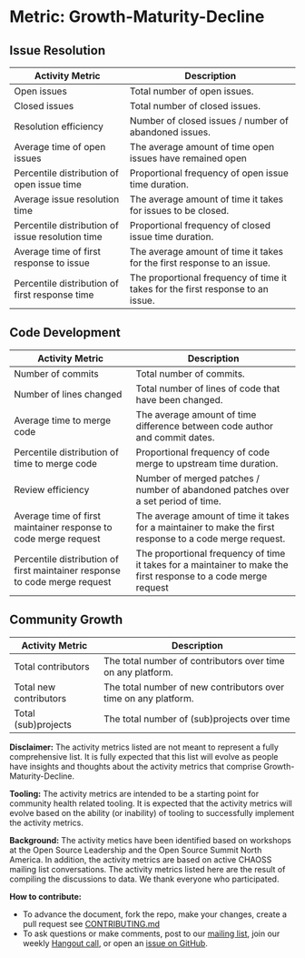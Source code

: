 # Metric: Growth-Maturity-Decline

## Issue Resolution
 Activity Metric | Description
 --- | ---
 Open issues | Total number of open issues.
 Closed issues | Total number of closed issues.
 Resolution efficiency | Number of closed issues / number of abandoned issues.
 Average time of open issues | The average amount of time open issues have remained open
 Percentile distribution of open issue time | Proportional frequency of open issue time duration.
 Average issue resolution time | The average amount of time it takes for issues to be closed. 
 Percentile distribution of issue resolution time | Proportional frequency of closed issue time duration.
 Average time of first response to issue | The average amount of time it takes for the first response to an issue.
 Percentile distribution of first response time | The proportional frequency of time it takes for the first response to an issue.

## Code Development
 Activity Metric | Description
 --- | ---
 Number of commits | Total number of commits.
 Number of lines changed | Total number of lines of code that have been changed.
 Average time to merge code | The average amount of time difference between code author and commit dates.
 Percentile distribution of time to merge code |Proportional frequency of code merge to upstream time duration.
 Review efficiency | Number of merged patches / number of abandoned patches over a set period of time.
 Average time of first maintainer response to code merge request | The average amount of time it takes for a maintainer to make the first response to a code merge request.
 Percentile distribution of first maintainer response to code merge request | The proportional frequency of time it takes for a maintainer to make the first response to a code merge request
 
## Community Growth
 Activity Metric | Description
 --- | ---
 Total contributors | The total number of contributors over time on any platform.
 Total new contributors | The total number of new contributors over time on any platform.
 Total (sub)projects | The total number of (sub)projects over time
 
**Disclaimer:**
The activity metrics listed are not meant to represent a fully comprehensive list. It is fully expected that this list will evolve as people have insights and thoughts about the activity metrics that comprise Growth-Maturity-Decline. 

**Tooling:**
The activity metrics are intended to be a starting point for community health related tooling. It is expected that the activity metrics will evolve based on the ability (or inability) of tooling to successfully implement the activity metrics. 

**Background:**
The activity metics have been identified based on workshops at the Open Source Leadership and the Open Source Summit North America. In addition, the activity metrics are based on active CHAOSS mailing list conversations. The activity metrics listed here are the result of compiling the discussions to data. We thank everyone who participated.

**How to contribute:**
- To advance the document, fork the repo, make your changes, create a pull request see [CONTRIBUTING.md][contrib]
- To ask questions or make comments, post to our [mailing list][ml], join our weekly [Hangout call][ho], or open an [issue on GitHub][issue].

[contrib]: https://github.com/germonprez/metrics/blob/master/CONTRIBUTING.md
[ml]: https://wiki.linuxfoundation.org/chaoss/metrics#mail-list
[ho]: https://wiki.linuxfoundation.org/chaoss/metrics#weekly-hangout
[issue]: https://github.com/chaoss/metrics/issues

